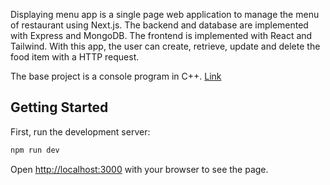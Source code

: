 Displaying menu app is a single page web application to manage the menu of restaurant using Next.js. 
The backend and database are implemented with Express and MongoDB.
The frontend is implemented with React and Tailwind.
With this app, the user can create, retrieve, update and delete the food item with a HTTP request.

The base project is a console program in C++.
<a href="https://github.com/yeonwha/Menu.git">Link</a>


## Getting Started

First, run the development server:

```bash
npm run dev
```

Open [http://localhost:3000](http://localhost:3000) with your browser to see the page.


